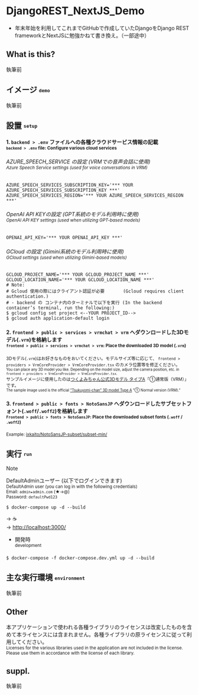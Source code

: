 # DjangoREST_NextJS_Demo
* 年末年始を利用してこれまでGitHubで作成していたDjangoをDjango REST frameworkとNextJSに勉強かねて書き換え。（一部途中）
  
## What is this?
執筆前



## イメージ <sub><sup>`demo`</sup></sub>  
執筆前



## 設置 <sub><sup>`setup`</sup></sub>  
  
#### 1. `backend > .env` ファイルへの各種クラウドサービス情報の記載<br><sup>`backend > .env` file: Configure various cloud services</sup>  
###### AZURE_SPEECH_SERVICE の設定 (VRMでの音声会話に使用)<br><sup>Azure Speech Service settings (used for voice conversations in VRM)</sup>  
```
AZURE_SPEECH_SERVICES_SUBSCRIPTION_KEY='*** YOUR AZURE_SPEECH_SERVICES_SUBSCRIPTION_KEY ***'  
AZURE_SPEECH_SERVICES_REGION='*** YOUR AZURE_SPEECH_SERVICES_REGION ***'
```
  
###### OpenAI API KEYの設定 (GPT系統のモデル利用時に使用)<br><sup>OpenAI API KEY settings (used when utilizing GPT-based models)</sup>  
```
OPENAI_API_KEY='*** YOUR OPENAI_API_KEY ***'
```
  
###### GCloud の設定 (Gimini系統のモデル利用時に使用)<br><sup>GCloud settings (used when utilizing Gimini-based models)</sup>  
```
GCLOUD_PROJECT_NAME='*** YOUR GCLOUD_PROJECT_NAME ***'
GCLOUD_LOCATION_NAME='*** YOUR GCLOUD_LOCATION_NAME ***'
# Note:
# Gcloud 使用の際にはクライアント認証が必要       (Gcloud requires client authentication.)
# - backend の コンテナ内のターミナルで以下を実行 (In the backend container’s terminal, run the following:)
$ gcloud config set project <--YOUR PROJECT_ID-->
$ gcloud auth application-default login
```
  
#### 2. `frontend > public > services > vrmchat > vrm` へダウンロードした3Dモデル(`.vrm`)を格納します<br><sup>`frontend > public > services > vrmchat > vrm`: Place the downloaded 3D model (`.vrm`)</sup>  
<sup>3Dモデル(`.vrm`)はお好きなものをおいてください。モデルサイズ等に応じて、 `frontend > providers > VrmCoreProvider > VrmCoreProvider.tsx` のカメラ位置等を修正ください。<br><sup>You can place any 3D model you like. Depending on the model size, adjust the camera position, etc. in `frontend > providers > VrmCoreProvider > VrmCoreProvider.tsx`.</sup></sup>  
<sup>サンプルイメージに使用したのは[つくよみちゃん公式3Dモデル タイプA](https://tyc.rei-yumesaki.net/material/avatar/3d-a/ "つくよみちゃん公式3Dモデル タイプA")「①通常版（VRM）」です。<br><sup>The sample image used is the official ["Tsukuyomi-chan" 3D model Type A](https://tyc.rei-yumesaki.net/material/avatar/3d-a/ "Tsukuyomi-chan” 3D model Type A") "① Normal version (VRM).”</sup></sup>
  
#### 3. `frontend > public > fonts > NotoSansJP` へダウンロードしたサブセットフォント(`.woff`/`.woff2`)を格納します<br><sup>`Frontend > public > fonts > NotoSansJP`: Place the downloaded subset fonts (`.woff` / `.woff2`)</sup>  
<sup>Example: [ixkaito/NotoSansJP-subset/subset-min/](https://github.com/ixkaito/NotoSansJP-subset/tree/master/subset-min "ixkaito/NotoSansJP-subset/subset-min/")</sup>



## 実行 <sub><sup>`run`</sup></sub>  
> [!NOTE]
> DefaultAdminユーザー (以下でログインできます)<br><sup>DefaultAdmin user (you can log in with the following credentials)</sup>  
> <sup>Email: `admin★admin.com` (★→@)</sup>  
> <sup>Password: `defaultPwd123`</sup>  
```
$ docker-compose up -d --build
```  
-> :coffee:  
-> [http://localhost:3000/](http://localhost:3000/ "localhost:3000") 
  
* 開発時<br><sup>development</sup>  
```
$ docker-compose -f docker-compose.dev.yml up -d --build
```



## 主な実行環境 <sub><sup>`environment`</sup></sub>  
執筆前



## Other
本アプリケーションで使われる各種ライブラリのライセンスは改変したものを含めて本ライセンスには含まれません。各種ライブラリの原ライセンスに従って利用してください。<br><sup>Licenses for the various libraries used in the application are not included in the license. Please use them in accordance with the license of each library.</sup>  



## suppl.  
執筆前
